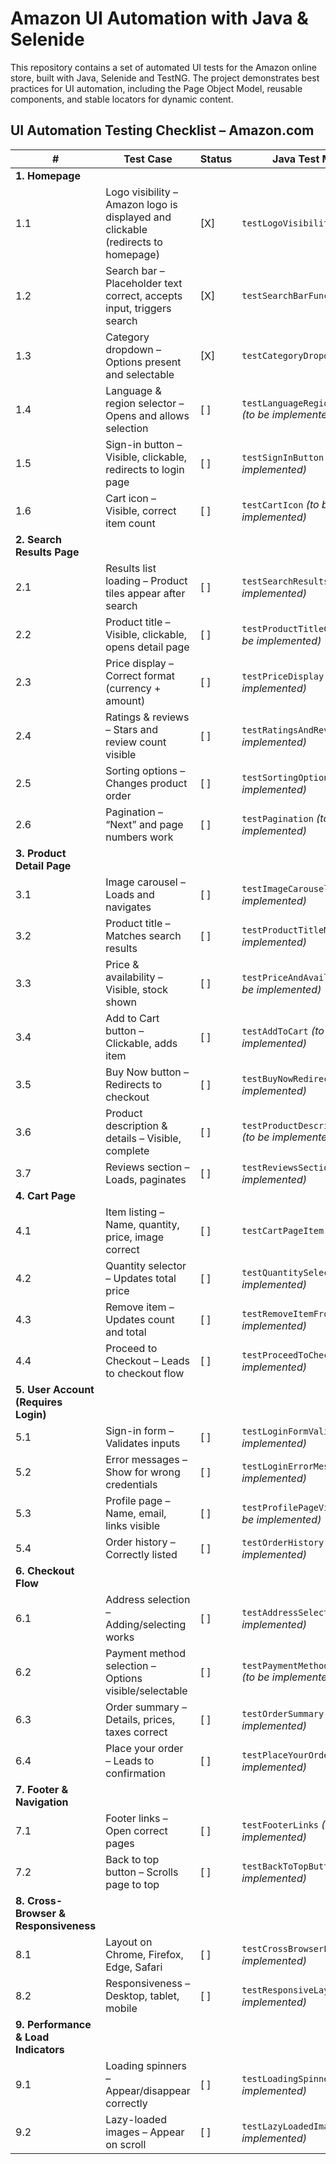 # Amazon UI Automation with Java & Selenide

This repository contains a set of automated UI tests for the Amazon online store, built with Java, Selenide and TestNG. The project demonstrates best practices for UI automation, including the Page Object Model, reusable components, and stable locators for dynamic content.

## UI Automation Testing Checklist – Amazon.com

| #  | Test Case | Status | Java Test Method                                      |
|----|-----------|--------|-------------------------------------------------------|
| **1. Homepage** ||        |                                                       |
| 1.1 | Logo visibility – Amazon logo is displayed and clickable (redirects to homepage) | [X]    | `testLogoVisibilityAndClick`                          |
| 1.2 | Search bar – Placeholder text correct, accepts input, triggers search | [X]    | `testSearchBarFunctionality`                          |
| 1.3 | Category dropdown – Options present and selectable | [X]    | `testCategoryDropdown`                                |
| 1.4 | Language & region selector – Opens and allows selection | [ ]    | `testLanguageRegionSelector` *(to be implemented)*    |
| 1.5 | Sign-in button – Visible, clickable, redirects to login page | [ ]    | `testSignInButton` *(to be implemented)*              |
| 1.6 | Cart icon – Visible, correct item count | [ ]    | `testCartIcon`  *(to be implemented)*                 |
| **2. Search Results Page** ||        |                                                       |
| 2.1 | Results list loading – Product tiles appear after search | [ ]    | `testSearchResultsLoaded`  *(to be implemented)*  |
| 2.2 | Product title – Visible, clickable, opens detail page | [ ]    | `testProductTitleClickable`   *(to be implemented)*   |
| 2.3 | Price display – Correct format (currency + amount) | [ ]    | `testPriceDisplay`  *(to be implemented)*               |
| 2.4 | Ratings & reviews – Stars and review count visible | [ ]    | `testRatingsAndReviews` *(to be implemented)*         |
| 2.5 | Sorting options – Changes product order | [ ]    | `testSortingOptions` *(to be implemented)*            |
| 2.6 | Pagination – “Next” and page numbers work | [ ]    | `testPagination` *(to be implemented)*                |
| **3. Product Detail Page** ||        |                                                       |
| 3.1 | Image carousel – Loads and navigates | [ ]    | `testImageCarousel`      *(to be implemented)*          |
| 3.2 | Product title – Matches search results | [ ]    | `testProductTitleMatch` *(to be implemented)*         |
| 3.3 | Price & availability – Visible, stock shown | [ ]    | `testPriceAndAvailability` *(to be implemented)*      |
| 3.4 | Add to Cart button – Clickable, adds item | [ ]    | `testAddToCart`      *(to be implemented)*            |
| 3.5 | Buy Now button – Redirects to checkout | [ ]    | `testBuyNowRedirect` *(to be implemented)*            |
| 3.6 | Product description & details – Visible, complete | [ ]    | `testProductDescriptionDetails` *(to be implemented)* |
| 3.7 | Reviews section – Loads, paginates | [ ]    | `testReviewsSection` *(to be implemented)*            |
| **4. Cart Page** ||        |                                                       |
| 4.1 | Item listing – Name, quantity, price, image correct | [ ]    | `testCartPageItem`                                    |
| 4.2 | Quantity selector – Updates total price | [ ]    | `testQuantitySelector` *(to be implemented)*          |
| 4.3 | Remove item – Updates count and total | [ ]    | `testRemoveItemFromCart` *(to be implemented)*        |
| 4.4 | Proceed to Checkout – Leads to checkout flow | [ ]    | `testProceedToCheckout` *(to be implemented)*         |
| **5. User Account (Requires Login)** ||        |                                                       |
| 5.1 | Sign-in form – Validates inputs | [ ]    | `testLoginFormValidation` *(to be implemented)*             |
| 5.2 | Error messages – Show for wrong credentials | [ ]    | `testLoginErrorMessages` *(to be implemented)*        |
| 5.3 | Profile page – Name, email, links visible | [ ]    | `testProfilePageVisibility` *(to be implemented)*     |
| 5.4 | Order history – Correctly listed | [ ]    | `testOrderHistory` *(to be implemented)*              |
| **6. Checkout Flow** ||        |                                                       |
| 6.1 | Address selection – Adding/selecting works | [ ]    | `testAddressSelection` *(to be implemented)*          |
| 6.2 | Payment method selection – Options visible/selectable | [ ]    | `testPaymentMethodSelection` *(to be implemented)*    |
| 6.3 | Order summary – Details, prices, taxes correct | [ ]    | `testOrderSummary` *(to be implemented)*              |
| 6.4 | Place your order – Leads to confirmation | [ ]    | `testPlaceYourOrder` *(to be implemented)*            |
| **7. Footer & Navigation** ||        |                                                       |
| 7.1 | Footer links – Open correct pages | [ ]    | `testFooterLinks` *(to be implemented)*               |
| 7.2 | Back to top button – Scrolls page to top | [ ]    | `testBackToTopButton` *(to be implemented)*           |
| **8. Cross-Browser & Responsiveness** ||        |                                                       |
| 8.1 | Layout on Chrome, Firefox, Edge, Safari | [ ]    | `testCrossBrowserLayout` *(to be implemented)*        |
| 8.2 | Responsiveness – Desktop, tablet, mobile | [ ]    | `testResponsiveLayout` *(to be implemented)*          |
| **9. Performance & Load Indicators** ||        |                                                       |
| 9.1 | Loading spinners – Appear/disappear correctly | [ ]    | `testLoadingSpinners` *(to be implemented)*           |
| 9.2 | Lazy-loaded images – Appear on scroll | [ ]    | `testLazyLoadedImages` *(to be implemented)*          |

